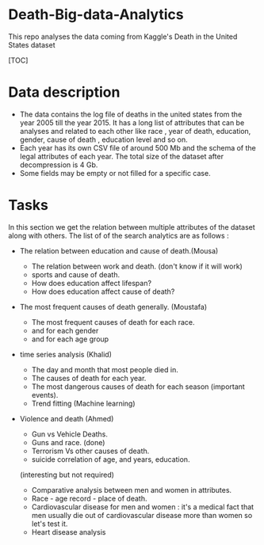# Death-Big-data-Analytics 
This repo analyses the data coming from Kaggle's Death in the United States dataset

[TOC]

# Data description 

* The data contains the log file of deaths in the united states from the year 2005 till the year 2015. It has a long list of attributes that can be analyses and related to each other like race , year of death, education, gender, cause of death , education level and so on.
*  Each year has its own CSV file of around 500 Mb and the schema of the legal attributes of each year. The total size of the dataset after decompression is 4 Gb.
* Some fields may be empty or not filled for a specific case.



# Tasks

In this section we get the relation between multiple attributes of the dataset along with others. The list of of the search analytics are as follows :

* The relation between education and cause of death.(Mousa)

  * The relation between work and death. (don't know if it will work) 
  * sports and cause of death.
  * How does education affect lifespan?
  * How does education affect  cause of death?

* The most frequent causes of death generally. (Moustafa)

  * The most frequent causes of death for each race.
  * and for each gender 
  * and for each age group

* time series analysis (Khalid)

  * The day and month that most people died in.
  * The causes of death for each year.
  * The most dangerous causes of death for each season (important events).
  * Trend fitting (Machine learning)

* Violence and death (Ahmed)

  * Gun vs Vehicle Deaths.
  * Guns and race. (done)
  * Terrorism Vs other causes of death.
  * suicide correlation of age, and years, education.

  

  

  (interesting but not required)

  * Comparative analysis between men and women in attributes.
  * Race - age record - place of death.
  * Cardiovascular disease for men and women : it's a medical fact that men usually die out of cardiovascular disease more than women so let's test it. 
  * Heart disease analysis

